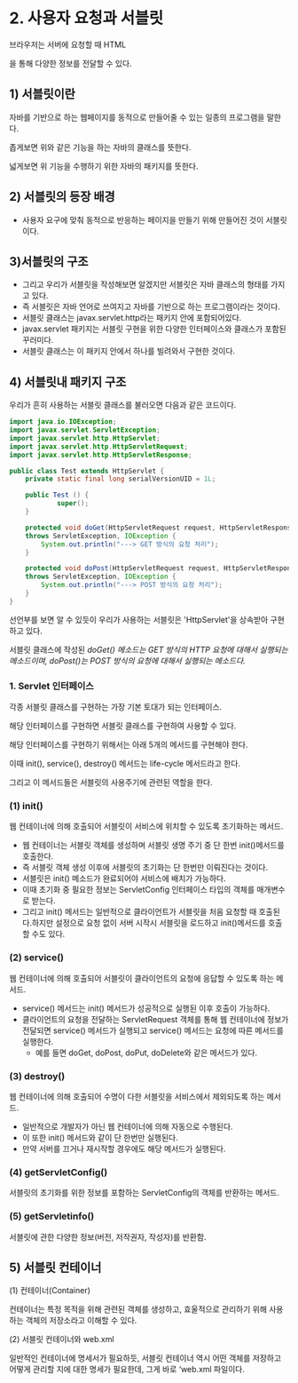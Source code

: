 # 2. 사용자 요청과 서블릿

브라우저는 서버에 요청할 때 HTML <form>을 통해 다양한 정보를 전달할 수 있다.

## 1) 서블릿이란

자바를 기반으로 하는 웹페이지를 동적으로 만들어줄 수 있는 일종의 프로그램을 말한다.

좁게보면 위와 같은 기능을 하는 자바의 클래스를 뜻한다.

넓게보면 위 기능을 수행하기 위한 자바의 패키지를 뜻한다.

## 2) 서블릿의 등장 배경

- 사용자 요구에 맞춰 동적으로 반응하는 페이지을 만들기 위해 만들어진 것이 서블릿이다.

## 3)서블릿의 구조

- 그리고 우리가 서블릿을 작성해보면 알겠지만 서블릿은 자바 클래스의 형태를 가지고 있다.
- 즉 서블릿은 자바 언어로 쓰여지고 자바를 기반으로 하는 프로그램이라는 것이다.
- 서블릿 클래스는 javax.servlet.http라는 패키지 안에 포함되어있다.
- javax.servlet 패키지는 서블릿 구현을 위한 다양한 인터페이스와 클래스가 포함된 꾸러미다.
- 서블릿 클래스는 이 패키지 안에서 하나를 빌려와서 구현한 것이다.

## 4) 서블릿내 패키지 구조

우리가 흔히 사용하는 서블릿 클래스를 불러오면 다음과 같은 코드이다.

```java
import java.io.IOException;
import javax.servlet.ServletException;
import javax.servlet.http.HttpServlet;
import javax.servlet.http.HttpServletRequest;
import javax.servlet.http.HttpServletResponse;

public class Test extends HttpServlet {
	private static final long serialVersionUID = 1L;

	public Test () {
			super();
	}

	protected void doGet(HttpServletRequest request, HttpServletResponse response)
	throws ServletException, IOException {
		System.out.println("---> GET 방식의 요청 처리");
	}

	protected void doPost(HttpServletRequest request, HttpServletResponse response)
	throws ServletException, IOException {
		System.out.println("---> POST 방식의 요청 처리");
	}
}
```

선언부를 보면 알 수 있듯이 우리가 사용하는 서블릿은 'HttpServlet'을 상속받아 구현하고 있다.

서블릿 클래스에 작성된 *doGet() 메소드는 GET 방식의 HTTP 요청에 대해서 실행되는 메소드이며, doPost()는 POST 방식의 요청에 대해서 실행되는 메소드다.*

### 1. Servlet 인터페이스

각종 서블릿 클래스를 구현하는 가장 기본 토대가 되는 인터페이스.

해당 인터페이스를 구현하면 서블릿 클래스를 구현하여 사용할 수 있다.

해당 인터페이스를 구현하기 위해서는 아래 5개의 메서드를 구현해야 한다.

이때 init(), service(), destroy() 메서드는 life-cycle 메서드라고 한다.

그리고 이 메서드들은 서블릿의 사용주기에 관련된 역할을 한다.

### **(1) init()**

웹 컨테이너에 의해 호출되어 서블릿이 서비스에 위치할 수 있도록 초기화하는 메서드.

- 웹 컨테이너는 서블릿 객체를 생성하며 서블릿 생명 주기 중 단 한번 init()메서드를 호출한다.
- 즉 서블릿 객체 생성 이후에 서블릿의 초기화는 단 한번만 이뤄진다는 것이다.
- 서블릿은 init() 메소드가 완료되어야 서비스에 배치가 가능하다.
- 이때 초기화 중 필요한 정보는 ServletConfig 인터페이스 타입의 객체를 매개변수로 받는다.
- 그리고 init() 메서드는 일반적으로 클라이언트가 서블릿을 처음 요청할 때 호출된다.하지만 설정으로 요청 없이 서버 시작시 서블릿을 로드하고 init()메서드를 호출할 수도 있다.

### **(2) service()**

웹 컨테이너에 의해 호출되어 서블릿이 클라이언트의 요청에 응답할 수 있도록 하는 메서드.

- service() 메서드는 init() 메서드가 성공적으로 실행된 이후 호출이 가능하다.
- 클라이언트의 요청을 전달하는 ServletRequest 객체를 통해 웹 컨테이너에 정보가 전달되면 service() 메서드가 실행되고 service() 메서드는 요청에 따른 메서드를 실행한다.
    - 예를 들면 doGet, doPost, doPut, doDelete와 같은 메서드가 있다.

### **(3) destroy()**

웹 컨테이너에 의해 호출되어 수명이 다한 서블릿을 서비스에서 제외되도록 하는 메서드.

- 일반적으로 개발자가 아닌 웹 컨테이너에 의해 자동으로 수행된다.
- 이 또한 init() 메서드와 같이 단 한번만 실행된다.
- 만약 서버를 끄거나 재시작할 경우에도 해당 메서드가 실행된다.

### **(4) getServletConfig()**

서블릿의 초기화를 위한 정보를 포함하는 ServletConfig의 객체를 반환하는 메서드.

### **(5) getServletinfo()**

서블릿에 관한 다양한 정보(버전, 저작권자, 작성자)를 반환함.

## 5) 서블릿 컨테이너

(1) 컨테이너(Container)

컨테이너는 특정 목적을 위해 관련된 객체를 생성하고, 효울적으로 관리하기 위해 사용하는 객체의 저장소라고 이해할 수 있다.

(2) 서블릿 컨테이너와 web.xml

일반적인 컨테이너에 명세서가 필요하듯, 서블릿 컨테이너 역시 어떤 객체를 저장하고 어떻게 관리할 지에 대한 명세가 필요한데, 그게 바로 ‘web.xml 파일이다.